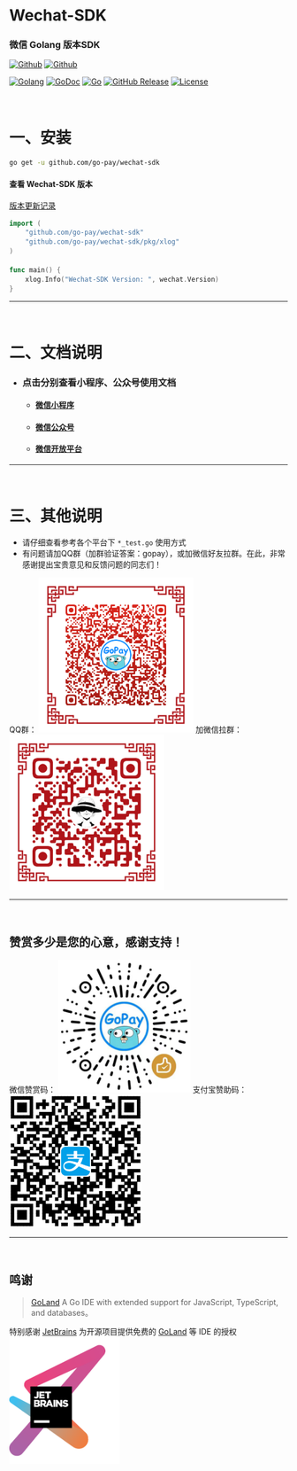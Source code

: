 # Wechat-SDK

### 微信 Golang 版本SDK

[![Github](https://img.shields.io/github/followers/iGoogle-ink?label=Follow&style=social)](https://github.com/iGoogle-ink)
[![Github](https://img.shields.io/github/forks/go-pay/wechat-sdk?label=Fork&style=social)](https://github.com/go-pay/wechat-sdk/fork)

[![Golang](https://img.shields.io/badge/golang-1.18-brightgreen.svg)](https://golang.google.cn)
[![GoDoc](https://img.shields.io/badge/doc-pkg.go.dev-informational.svg)](https://pkg.go.dev/github.com/go-pay/wechat-sdk)
[![Go](https://github.com/go-pay/wechat-sdk/actions/workflows/go.yml/badge.svg)](https://github.com/go-pay/wechat-sdk/actions/workflows/go.yml)
[![GitHub Release](https://img.shields.io/github/v/release/go-pay/wechat-sdk)](https://github.com/go-pay/wechat-sdk/releases)
[![License](https://img.shields.io/github/license/go-pay/wechat-sdk)](https://www.apache.org/licenses/LICENSE-2.0)

<br>

# 一、安装

```bash
go get -u github.com/go-pay/wechat-sdk
```

#### 查看 Wechat-SDK 版本

[版本更新记录](https://github.com/go-pay/wechat-sdk/blob/main/release_note.txt)

```go
import (
    "github.com/go-pay/wechat-sdk"
    "github.com/go-pay/wechat-sdk/pkg/xlog"
)

func main() {
    xlog.Info("Wechat-SDK Version: ", wechat.Version)
}
```

---

<br>

# 二、文档说明

- ### 点击分别查看小程序、公众号使用文档

  * #### [微信小程序](https://github.com/go-pay/wechat-sdk/blob/main/doc/mini.md)
  * #### [微信公众号](https://github.com/go-pay/wechat-sdk/blob/main/doc/public.md)
  * #### [微信开放平台](https://github.com/go-pay/wechat-sdk/blob/main/doc/open.md)

---

<br>

# 三、其他说明

* 请仔细查看参考各个平台下 `*_test.go` 使用方式
* 有问题请加QQ群（加群验证答案：gopay），或加微信好友拉群。在此，非常感谢提出宝贵意见和反馈问题的同志们！

QQ群：
<img width="280" height="280" src=".github/qq_gopay.png"/>
加微信拉群：
<img width="280" height="280" src=".github/wechat_jerry.png"/>

---

<br>

## 赞赏多少是您的心意，感谢支持！

微信赞赏码： <img width="240" height="240" src=".github/zanshang.png"/>
支付宝赞助码： <img width="240" height="240" src=".github/zanshang_zfb.png"/>

---

<br>

## 鸣谢

> [GoLand](https://www.jetbrains.com/go/?from=gopay) A Go IDE with extended support for JavaScript, TypeScript, and databases。
> 
特别感谢 [JetBrains](https://www.jetbrains.com/?from=gopay) 为开源项目提供免费的 [GoLand](https://www.jetbrains.com/go/?from=gopay) 等 IDE 的授权  
[<img src=".github/jetbrains-variant-3.png" width="200"/>](https://www.jetbrains.com/?from=gopay)